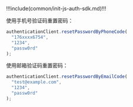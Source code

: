 !!!include(common/init-js-auth-sdk.md)!!!

使用手机号验证码重置密码：

```javascript
authenticationClient.resetPasswordByPhoneCode(
  "176xxxx6754",
  "1234",
  "passw0rd"
);
```

使用邮箱验证码重置密码：

```javascript
authenticationClient.resetPasswordByEmailCode(
  "test@example.com",
  "1234",
  "passw0rd"
);
```
